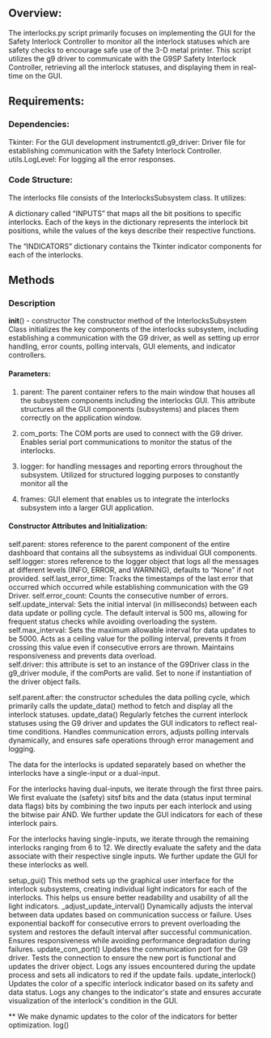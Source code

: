 ## Overview:
The interlocks.py script primarily focuses on implementing the GUI for the Safety Interlock Controller to monitor all the interlock statuses which are safety checks to encourage safe use of the 3-D metal printer. This script utilizes the g9 driver to communicate with the G9SP Safety Interlock Controller, retrieving all the interlock statuses, and displaying them in real-time on the GUI.


## Requirements:
### Dependencies: 

Tkinter: For the GUI development
instrumentctl.g9_driver: Driver file for establishing communication with the Safety Interlock Controller.
utils.LogLevel: For logging all the error responses.

### Code Structure:

The interlocks file consists of the InterlocksSubsystem class. It utilizes:

A dictionary called “INPUTS” that maps all the bit positions to specific interlocks. Each of the keys in the dictionary represents the interlock bit positions, while the values of the keys describe their respective functions. 

The “INDICATORS” dictionary contains the Tkinter indicator components for each of the interlocks. 

## Methods
### Description
__init__() - constructor 
The constructor method of the InterlocksSubsystem Class initializes the key components of the interlocks subsystem, including establishing a communication with the G9 driver, as well as setting up error handling, error counts, polling intervals, GUI elements, and indicator controllers. 

#### Parameters:

1) parent: The parent container refers to the main window that houses all the subsystem components including the interlocks GUI. This attribute structures all the GUI components (subsystems) and places them correctly on the application window. 

2) com_ports: The COM ports are used to connect with the G9 driver. Enables serial port communications to monitor the status of the interlocks. 

3) logger: for handling messages and reporting errors throughout the subsystem. Utilized for structured logging purposes to constantly monitor all the 

4) frames: GUI element that enables us to integrate the interlocks subsystem into a larger GUI application. 


#### Constructor Attributes and Initialization:

self.parent: stores reference to the parent component of the entire dashboard that contains all the subsystems as individual GUI components. 
self.logger: stores reference to the logger object that logs all the messages at different levels (INFO, ERROR, and WARNING), defaults to “None” if not provided.
self.last_error_time: Tracks the timestamps of the last error that occurred which occurred while establishing communication with the G9 Driver. 
self.error_count: Counts the consecutive number of errors.
self.update_interval: Sets the initial interval (in milliseconds) between each data update or polling cycle. The default interval is 500 ms, allowing for frequent status checks while avoiding overloading the system.
self.max_interval: Sets the maximum allowable interval for data updates to be 5000. Acts as a ceiling value for the polling interval, prevents it from crossing this value even if consecutive errors are thrown. Maintains responsiveness and prevents data overload.  
self.driver:  this attribute is set to an instance of the G9Driver class in the g9_driver module, if the comPorts are valid. Set to none if instantiation of the driver object fails.

self.parent.after: the constructor schedules the data polling cycle, which primarily calls the update_data() method to fetch and display all the interlock statuses. 
update_data()
Regularly fetches the current interlock statuses using the G9 driver and updates the GUI indicators to reflect real-time conditions. Handles communication errors, adjusts polling intervals dynamically, and ensures safe operations through error management and logging.

The data for the interlocks is updated separately based on whether the interlocks have a single-input or a dual-input. 

For the interlocks having dual-inputs, we iterate through the first three pairs. We first evaluate the (safety) sitsf bits and the data (status input terminal data flags) bits by combining the two inputs per each interlock and using the bitwise pair AND. We further update the GUI indicators for each of these interlock pairs. 

For the interlocks having single-inputs, we iterate through the remaining interlocks ranging from 6 to 12. We directly evaluate the safety and the data associate with their respective single inputs. We further update the GUI for these interlocks as well.



setup_gui()
This method sets up the graphical user interface for the interlock subsystems, creating individual light indicators for each of the interlocks. This helps us ensure better readability and usability of all the light indicators. 
_adjust_update_interval()
Dynamically adjusts the interval between data updates based on communication success or failure. Uses exponential backoff for consecutive errors to prevent overloading the system and restores the default interval after successful communication. Ensures responsiveness while avoiding performance degradation during failures.
update_com_port()
Updates the communication port for the G9 driver. Tests the connection to ensure the new port is functional and updates the driver object. Logs any issues encountered during the update process and sets all indicators to red if the update fails.
update_interlock()
Updates the color of a specific interlock indicator based on its safety and data status. Logs any changes to the indicator's state and ensures accurate visualization of the interlock's condition in the GUI.

** We make dynamic updates to the color of the indicators for better optimization. 
log()








